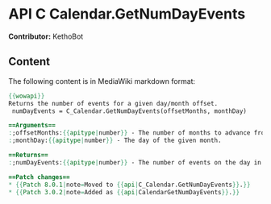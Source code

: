 # API C Calendar.GetNumDayEvents

**Contributor:** KethoBot

## Content

The following content is in MediaWiki markdown format:

```mediawiki
{{wowapi}}
Returns the number of events for a given day/month offset.
 numDayEvents = C_Calendar.GetNumDayEvents(offsetMonths, monthDay)

==Arguments==
:;offsetMonths:{{apitype|number}} - The number of months to advance from today.
:;monthDay:{{apitype|number}} - The day of the given month.

==Returns==
:;numDayEvents:{{apitype|number}} - The number of events on the day in question.

==Patch changes==
* {{Patch 8.0.1|note=Moved to {{api|C_Calendar.GetNumDayEvents}}.}}
* {{Patch 3.0.2|note=Added as {{api|CalendarGetNumDayEvents}}.}}
```